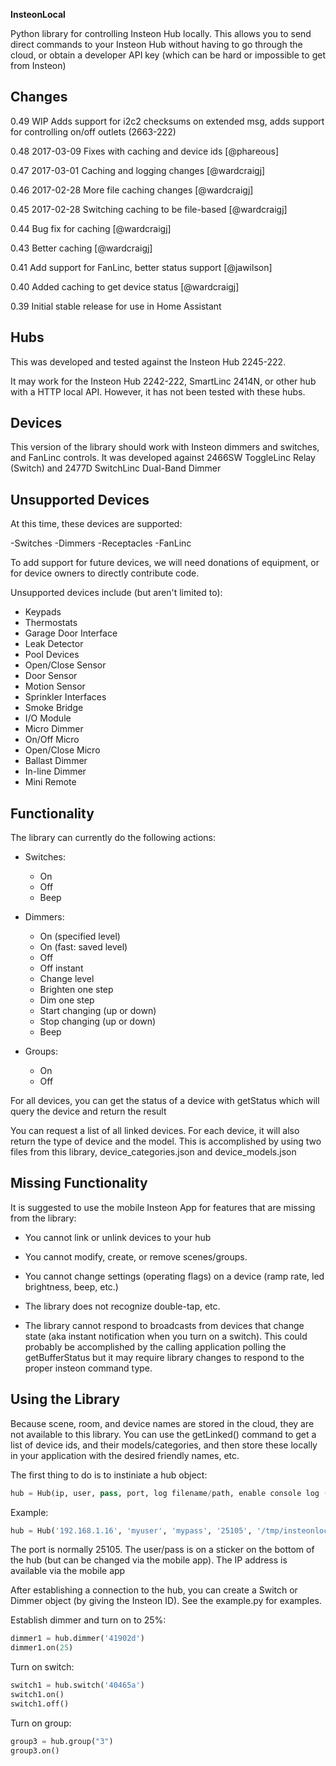 **InsteonLocal**

Python library for controlling Insteon Hub locally. This allows you to send direct commands to your Insteon Hub without having to go through the cloud, or obtain a developer API key 
(which can be hard or impossible to get from Insteon)

## Changes

0.49 WIP Adds support for i2c2 checksums on extended msg, adds support for
controlling on/off outlets (2663-222)

0.48 2017-03-09 Fixes with caching and device ids [@phareous]

0.47 2017-03-01 Caching and logging changes [@wardcraigj]

0.46 2017-02-28 More file caching changes [@wardcraigj]

0.45 2017-02-28 Switching caching to be file-based [@wardcraigj]

0.44 Bug fix for caching [@wardcraigj]

0.43 Better caching [@wardcraigj]

0.41 Add support for FanLinc, better status support [@jawilson]

0.40 Added caching to get device status [@wardcraigj]

0.39 Initial stable release for use in Home Assistant

## Hubs

This was developed and tested against the Insteon Hub 2245-222.

It may work for the Insteon Hub 2242-222, SmartLinc 2414N, or other hub with a HTTP local API. However, it has not been tested with these hubs.

## Devices

This version of the library should work with Insteon dimmers and switches, and FanLinc controls. It was developed against 
2466SW ToggleLinc Relay (Switch) and 2477D SwitchLinc Dual-Band Dimmer

## Unsupported Devices

At this time, these devices are supported:

-Switches
-Dimmers
-Receptacles
-FanLinc

To add support for future devices, we will need donations of equipment, or for device owners to directly 
contribute code.

Unsupported devices include (but aren't limited to):

* Keypads
* Thermostats
* Garage Door Interface
* Leak Detector
* Pool Devices
* Open/Close Sensor
* Door Sensor
* Motion Sensor
* Sprinkler Interfaces
* Smoke Bridge
* I/O Module
* Micro Dimmer
* On/Off Micro
* Open/Close Micro
* Ballast Dimmer
* In-line Dimmer
* Mini Remote

## Functionality

The library can currently do the following actions:

* Switches: 
  * On
  * Off
  * Beep

* Dimmers:
  * On (specified level)
  * On (fast: saved level)
  * Off
  * Off instant
  * Change level
  * Brighten one step
  * Dim one step
  * Start changing (up or down)
  * Stop changing (up or down)
  * Beep 

* Groups:
  * On
  * Off
  
For all devices, you can get the status of a device with getStatus which will query the device and return the result

You can request a list of all linked devices. For each device, it will also return the type of device 
and the model. This is accomplished by using two files from this library, device_categories.json and device_models.json

## Missing Functionality

It is suggested to use the mobile Insteon App for features that are missing from the library:

* You cannot link or unlink devices to your hub

* You cannot modify, create, or remove scenes/groups.

* You cannot change settings (operating flags) on a device (ramp rate, led brightness, beep, etc.)

* The library does not recognize double-tap, etc.

* The library cannot respond to broadcasts from devices that change state (aka instant notification when you turn on a switch).
This could probably be accomplished by the calling application polling the getBufferStatus but it may require library changes to respond to the
proper insteon command type.

## Using the Library

Because scene, room, and device names are stored in the cloud, they are not available to this library. You can use 
the getLinked() command to get a list of device ids, and their models/categories, and then store 
these locally in your application with the desired friendly names, etc.

The first thing to do is to instiniate a hub object:

```python
hub = Hub(ip, user, pass, port, log filename/path, enable console log (Tru eor False))
```

Example:
```python
hub = Hub('192.168.1.16', 'myuser', 'mypass', '25105', '/tmp/insteonlocal.log', True)
```

The port is normally 25105. The user/pass is on a sticker on the bottom of the hub (but can be changed via the mobile app). The
 IP address is available via the mobile app

After establishing a connection to the hub, you can create a Switch or Dimmer object (by giving the Insteon ID). See the example.py for examples.

Establish dimmer and turn on to 25%:

```python
dimmer1 = hub.dimmer('41902d')
dimmer1.on(25)
```

Turn on switch:

```python
switch1 = hub.switch('40465a')
switch1.on()
switch1.off()
```

Turn on group:

```python
group3 = hub.group("3")
group3.on()
```
